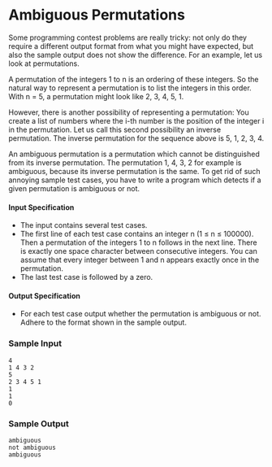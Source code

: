 # Ambiguous Permutations
Some programming contest problems are really tricky: not only do they require a different output format from what you might have expected, but also the sample output does not show the difference. For an example, let us look at permutations.

A permutation of the integers 1 to n is an ordering of these integers. So the natural way to represent a permutation is to list the integers in this order. With n = 5, a permutation might look like 2, 3, 4, 5, 1.

However, there is another possibility of representing a permutation: You create a list of numbers where the i-th number is the position of the integer i in the permutation. Let us call this second possibility an inverse permutation. The inverse permutation for the sequence above is 5, 1, 2, 3, 4.

An ambiguous permutation is a permutation which cannot be distinguished from its inverse permutation. The permutation 1, 4, 3, 2 for example is ambiguous, because its inverse permutation is the same. To get rid of such annoying sample test cases, you have to write a program which detects if a given permutation is ambiguous or not.

#### Input Specification
* The input contains several test cases.
* The first line of each test case contains an integer n (1 ≤ n ≤ 100000). Then a permutation of the integers 1 to n follows in the next line. There is exactly one space character between consecutive integers. You can assume that every integer between 1 and n appears exactly once in the permutation.
* The last test case is followed by a zero.

#### Output Specification
* For each test case output whether the permutation is ambiguous or not. Adhere to the format shown in the sample output.

### Sample Input
```
4
1 4 3 2
5
2 3 4 5 1
1
1
0
```
### Sample Output
```
ambiguous
not ambiguous
ambiguous
```
